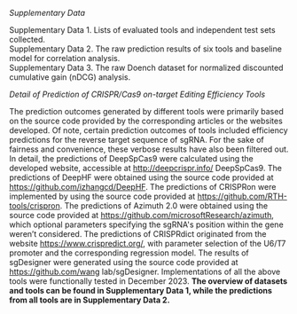 *Supplementary Data* 

Supplementary Data 1. Lists of evaluated tools and independent test sets collected.\
Supplementary Data 2. The raw prediction results of six tools and baseline model for correlation analysis. \
Supplementary Data 3. The raw Doench dataset for normalized discounted cumulative gain (nDCG) analysis.

*Detail of Prediction of CRISPR/Cas9 on-target Editing Efficiency Tools* 

The prediction outcomes generated by different tools were primarily based on the source code provided by the corresponding articles or the websites developed. Of note, certain prediction outcomes of tools included efficiency predictions for the reverse target sequence of sgRNA. For the sake of fairness and convenience, these verbose results have also been filtered out. In detail, the predictions of DeepSpCas9 were calculated using the developed website, accessible at http://deepcrispr.info/ DeepSpCas9. The predictions of DeepHF were obtained using the source code provided at https://github.com/izhangcd/DeepHF. The predictions of CRISPRon were implemented by using the source code provided at https://github.com/RTH-tools/crispron. The predictions of Azimuth 2.0 were obtained using the source code provided at https://github.com/microsoftResearch/azimuth, which optional parameters specifying the sgRNA's position within the gene weren’t considered. The predictions of CRISPRdict originated from the website https://www.crispredict.org/, with parameter selection of the U6/T7 promoter and the corresponding regression model. The results of sgDesigner were generated using the source code provided at https://github.com/wang lab/sgDesigner. Implementations of all the above tools were functionally tested in December 2023. **The overview of datasets and tools can be found in Supplementary Data 1, while the predictions from all tools are in Supplementary Data 2.**
